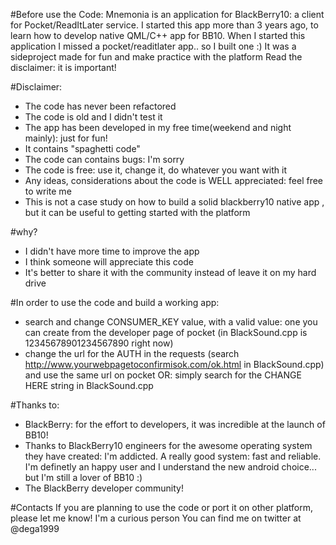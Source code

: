 
#Before use the Code:
Mnemonia is an application for BlackBerry10: a client for Pocket/ReadItLater service. 
I started this app more than 3 years ago, to learn how to develop native QML/C++ app for BB10.
When I started this application I missed a pocket/readitlater app.. so I built one :)
It was a sideproject made for fun and make practice with the platform
Read the disclaimer: it is important!

#Disclaimer: 
- The code has never been refactored 
- The code is old and I didn't test it
- The app has been developed in my free time(weekend and night mainly): just for fun!
- It contains "spaghetti code" 
- The code can contains bugs: I'm sorry
- The code is free: use it, change it, do whatever you want with it
- Any ideas, considerations about the code is WELL appreciated: feel free to write me
- This is not a case study on how to build a solid blackberry10 native app , but it can be useful to getting started with the platform

#why?
- I didn't have more time to improve the app
- I think someone will appreciate this code 
- It's better to share it with the community instead of leave it on my hard drive

#In order to use the code and build a working app:
- search and change CONSUMER_KEY value, with a valid value: one you can create from the developer page of pocket (in BlackSound.cpp is 12345678901234567890 right now)
- change the url for the AUTH in the requests  (search http://www.yourwebpagetoconfirmisok.com/ok.html in BlackSound.cpp) and use the same url on pocket
OR: simply search for the CHANGE HERE string in BlackSound.cpp

#Thanks to:
- BlackBerry: for the effort to developers, it was incredible at the launch of BB10! 
- Thanks to BlackBerry10 engineers for the awesome operating system they have created: I'm addicted. A really good system: fast and reliable. I'm definetly an happy user and I understand the new android choice... but I'm still a lover of BB10 :)
- The BlackBerry developer community!

#Contacts
If you are planning to use the code or port it on other platform, please let me know! I'm a curious person
You can find me on twitter at @dega1999
